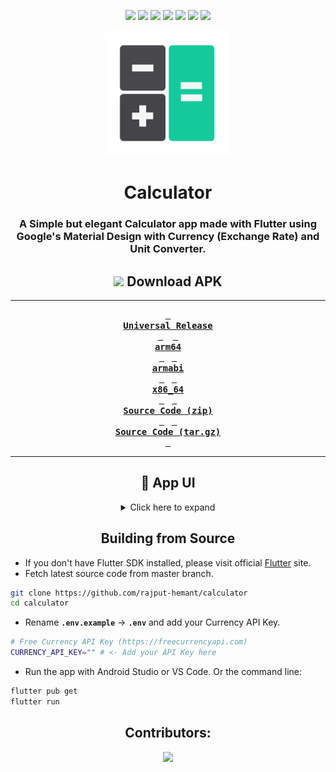 <div align = center>

![][views] ![][stars] ![][forks] ![][issues] ![][license] ![][code-size] ![][commit-activity]

<img src='assets/images/app_icon.png' width='200'>

# Calculator

### A Simple but elegant Calculator app made with Flutter using Google's Material Design with Currency (Exchange Rate) and Unit Converter.

## ![][android] Download APK

---

**[<kbd> <br> **Universal Release** <br> </kbd>][universal-release]** &nbsp;&nbsp;
**[<kbd> <br> **arm64** <br> </kbd>][arm64]**&nbsp;&nbsp;
**[<kbd> <br> **armabi** <br> </kbd>][armabi]**&nbsp;&nbsp;
**[<kbd> <br> **x86_64** <br> </kbd>][x86]**&nbsp;&nbsp;
**[<kbd> <br> **Source Code (zip)** <br> </kbd>][sc-zip]**&nbsp;&nbsp;
**[<kbd> <br> **Source Code (tar.gz)** <br> </kbd>][sc-tar.gz]**

---

## 📱 App UI

<details><summary> Click here to expand </summary>

| ![][1] | ![][2] | ![][3] |
| :----: | :----: | :----: |
| ![][4] | ![][5] | ![][6] |
| ![][7] | ![][8] | ![][9] |

</details>

## Building from Source

</div>

- If you don't have Flutter SDK installed, please visit official [Flutter](https://flutter.dev/) site.
- Fetch latest source code from master branch.

```sh
git clone https://github.com/rajput-hemant/calculator
cd calculator
```

- Rename **`.env.example`** -> **`.env`** and add your Currency API Key.

```sh
# Free Currency API Key (https://freecurrencyapi.com)
CURRENCY_API_KEY="" # <- Add your API Key here
```

- Run the app with Android Studio or VS Code. Or the command line:

```sh
flutter pub get
flutter run
```

<div align = center>

## Contributors:

<a href="https://github.com/rajput-hemant/calculator/graphs/contributors" target="blank"> <img src="https://contrib.rocks/image?repo=rajput-hemant/calculator&max=500" />

</div>

<!----------------------------------{ Screenshots }--------------------------------->

[1]: https://graph.org/file/9b81e5cd961e6b41d7e1e.jpg
[2]: https://graph.org/file/9b0b318ec9f4f281ceac9.jpg
[3]: https://graph.org/file/4e23fead48c34a1534e61.jpg
[4]: https://graph.org/file/a67873cc5044cbef9d21f.jpg
[5]: https://graph.org/file/e675d889a9ee13433ab36.jpg
[6]: https://graph.org/file/9c68ca2b2abd03e972921.jpg
[7]: https://graph.org/file/d021ac5969a9a64ab8185.jpg
[8]: https://graph.org/file/e5d8cccebd8e69603c7b1.jpg
[9]: https://graph.org/file/98abd8747f8920d1ce0ef.jpg
[android]: https://telegra.ph/file/f2f70a74d2d92c3c7f688.png

<!------------------------------------{ apk }----------------------------------->

[universal-release]: https://github.com/rajput-hemant/calculator/releases/download/v0.2.0/Calculator-v0.2.0-universal-release.apk
[arm64]: https://github.com/rajput-hemant/calculator/releases/download/v0.2.0/Calculator-v0.2.0-arm64-v8a-release.apk
[armabi]: https://github.com/rajput-hemant/calculator/releases/download/v0.2.0/Calculator-v0.2.0-armeabi-v7a-release.apk
[x86]: https://github.com/rajput-hemant/calculator/releases/download/v0.2.0/Calculator-v0.2.0-x86_64-release.apk

<!--------------------------------{ source code }------------------------------->

[sc-zip]: https://github.com/rajput-hemant/calculator/archive/refs/tags/v0.2.0.zip
[sc-tar.gz]: https://github.com/rajput-hemant/calculator/archive/refs/tags/v0.2.0.tar.gz

<!----------------------------------{ Labels }--------------------------------->

[views]: https://komarev.com/ghpvc/?username=calculator&label=view%20counter&color=red&style=flat
[code-size]: https://img.shields.io/github/languages/code-size/rajput-hemant/calculator
[issues]: https://img.shields.io/github/issues-raw/rajput-hemant/calculator
[license]: https://img.shields.io/github/license/rajput-hemant/calculator
[commit-activity]: https://img.shields.io/github/commit-activity/w/rajput-hemant/calculator
[forks]: https://img.shields.io/github/forks/rajput-hemant/calculator?style=flat
[stars]: https://img.shields.io/github/stars/rajput-hemant/calculator
